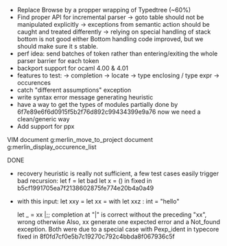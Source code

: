 - Replace Browse by a propper wrapping of Typedtree (~60%)
- Find proper API for incremental parser
  -> goto table should not be manipulated explicitly
  -> exceptions from semantic action should be caught and treated differently
  -> relying on special handling of stack bottom is not good either
     Bottom handling code improved, but we should make sure it s stable.
- perf idea: send batches of token rather than entering/exiting the whole
  parser barrier for each token
- backport support for ocaml 4.00 & 4.01
- features to test:
  -> completion
  -> locate
  -> type enclosing / type expr
  -> occurences
- catch "different assumptions" exception
- write syntax error message generating heuristic
- have a way to get the types of modules
  partially done by 6f7e89e6f6d0915f5b2f76d892c99434399e9a76
  now we need a clean/generic way
- Add support for ppx

VIM
document g:merlin_move_to_project
document g:merlin_display_occurence_list

DONE
- recovery heuristic is really not sufficient, a few test cases easily trigger
  bad recursion:
  let f =
    let bad
    let x = () in
  fixed in b5cf1991705ea7f2138602875fe774e20b4a0a49

- with this input:
    let xxy =
      let xx = with
    let xxz : int = "hello"

    let _ = xx |;;
  completion at "|" is correct without the preceding "xx", wrong otherwise
  Also, xx generate one expected error and a Not_found exception.
  Both were due to a special case with Pexp_ident in typecore
  fixed in 8f0fd7cf0e5b7c19270c792c4bbda8f067936c5f
